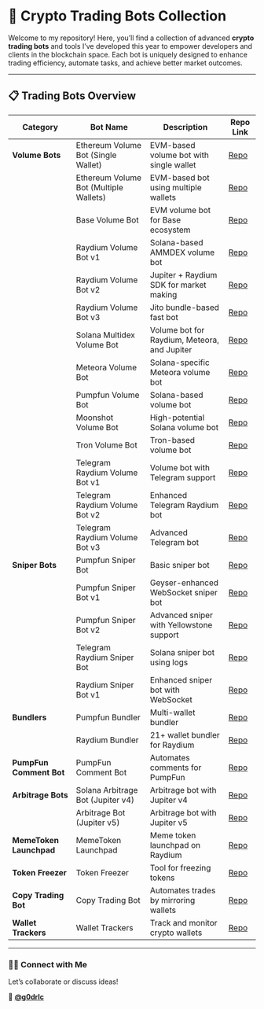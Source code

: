 

# 🚀 **Crypto Trading Bots Collection**  
Welcome to my repository! Here, you’ll find a collection of advanced **crypto trading bots** and tools I’ve developed this year to empower developers and clients in the blockchain space. Each bot is uniquely designed to enhance trading efficiency, automate tasks, and achieve better market outcomes.  

---

## 📋 **Trading Bots Overview**  

| **Category**           | **Bot Name**                                          | **Description**                              | **Repo Link**                                                                 |
|-------------------------|-------------------------------------------------------|----------------------------------------------|------------------------------------------------------------------------------|
| **Volume Bots**         | Ethereum Volume Bot (Single Wallet)                  | EVM-based volume bot with single wallet      | [Repo](https://github.com/black-rustx/Ether-Volume-Bot-v1)                  |
|                         | Ethereum Volume Bot (Multiple Wallets)              | EVM-based bot using multiple wallets         | [Repo](https://github.com/black-rustx/Ether-Volume-Bot-v2)                  |
|                         | Base Volume Bot                                      | EVM volume bot for Base ecosystem            | [Repo](https://github.com/your-repo/base-volume-bot)                        |
|                         | Raydium Volume Bot v1                                | Solana-based AMMDEX volume bot               | [Repo](https://github.com/black-rustx/RaydiumVolumeBot-v1)                  |
|                         | Raydium Volume Bot v2                                | Jupiter + Raydium SDK for market making      | [Repo](https://github.com/black-rustx/RaydiumVolumeBot-v2)                  |
|                         | Raydium Volume Bot v3                                | Jito bundle-based fast bot                   | [Repo](https://github.com/black-rustx/RaydiumVolumeBot-v3)                  |
|                         | Solana Multidex Volume Bot                           | Volume bot for Raydium, Meteora, and Jupiter | [Repo](https://github.com/black-rustx/Solana-MultiDex-Volume-Bot)           |
|                         | Meteora Volume Bot                                   | Solana-specific Meteora volume bot           | [Repo](https://github.com/black-rustx/Meteora-Volume-Bot)                   |
|                         | Pumpfun Volume Bot                                   | Solana-based volume bot                      | [Repo](https://github.com/black-rustx/PumpFun-Volume-Bot)                   |
|                         | Moonshot Volume Bot                                  | High-potential Solana volume bot             | [Repo](https://github.com/black-rustx/Moonshot-Volume-Bot)                  |
|                         | Tron Volume Bot                                      | Tron-based volume bot                        | [Repo](https://github.com/black-rustx/Tron-Volume-Bot)                      |
|                         | Telegram Raydium Volume Bot v1                       | Volume bot with Telegram support             | [Repo](https://github.com/black-rustx/Tg-Raydium-Volume-Booster-v1)         |
|                         | Telegram Raydium Volume Bot v2                       | Enhanced Telegram Raydium bot                | [Repo](https://github.com/black-rustx/Tg-Raydium-Volume-Booster-v2)         |
|                         | Telegram Raydium Volume Bot v3                       | Advanced Telegram bot                        | [Repo](https://github.com/black-rustx/Tg-Solana-Volume-Booster-v3)          |
| **Sniper Bots**         | Pumpfun Sniper Bot                                   | Basic sniper bot                             | [Repo](https://github.com/black-rustx/PumpFun-Sniper-Bot)                   |
|                         | Pumpfun Sniper Bot v1                                | Geyser-enhanced WebSocket sniper bot         | [Repo](https://github.com/black-rustx/PumpFun-Sniper-Bot-v1)                |
|                         | Pumpfun Sniper Bot v2                                | Advanced sniper with Yellowstone support     | [Repo](https://github.com/black-rustx/PumpFun-Sniper-Bot-v2)                |
|                         | Telegram Raydium Sniper Bot                          | Solana sniper bot using logs                 | [Repo](https://github.com/black-rustx/Tg-Raydium-Sniper-Bot)                |
|                         | Raydium Sniper Bot v1                                | Enhanced sniper bot with WebSocket           | [Repo](https://github.com/black-rustx/Raydium-Sniper-Bot-v1)                |
| **Bundlers**            | Pumpfun Bundler                                      | Multi-wallet bundler                         | [Repo](https://github.com/black-rustx/PumpFun-Bundler)                      |
|                         | Raydium Bundler                                      | 21+ wallet bundler for Raydium               | [Repo](https://github.com/black-rustx/Raydium-Bundler)                      |
| **PumpFun Comment Bot** | PumpFun Comment Bot                                  | Automates comments for PumpFun               | [Repo](https://github.com/black-rustx/PumpFun-Comment-Bot)                  |
| **Arbitrage Bots**      | Solana Arbitrage Bot (Jupiter v4)                    | Arbitrage bot with Jupiter v4                | [Repo](https://github.com/black-rustx/Solana-Arbitrage-Bot)                 |
|                         | Arbitrage Bot (Jupiter v5)                           | Arbitrage bot with Jupiter v5                | [Repo](https://github.com/black-rustx/Arbitrage-Jupter-v5-Bot)              |
| **MemeToken Launchpad** | MemeToken Launchpad                                  | Meme token launchpad on Raydium              | [Repo](https://github.com/black-rustx/Memetoken-Launcher)                   |
| **Token Freezer**       | Token Freezer                                        | Tool for freezing tokens                     | [Repo](https://github.com/black-rustx/Token-Freezer)                        |
| **Copy Trading Bot**    | Copy Trading Bot                                     | Automates trades by mirroring wallets        | [Repo](https://github.com/black-rustx/Copy-Trading-Bot)                     |
| **Wallet Trackers**     | Wallet Trackers                                      | Track and monitor crypto wallets             | [Repo](https://github.com/your-repo/wallet-trackers)                        |

---

### 👨‍💻 **Connect with Me**  
Let’s collaborate or discuss ideas!  

💼 **[@g0drlc](https://t.me/g0drlc)**  
